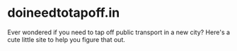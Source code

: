 # doineedtotapoff.in
Ever wondered if you need to tap off public transport in a new city? Here's a cute little site to help you figure that out.
